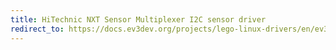 ```yaml
---
title: HiTechnic NXT Sensor Multiplexer I2C sensor driver
redirect_to: https://docs.ev3dev.org/projects/lego-linux-drivers/en/ev3dev-jessie/muxs.html#hitechnic-sensor-multiplexer
---
```

